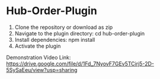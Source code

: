 # Hub-Order-Plugin
1. Clone the repository or download as zip
2. Navigate to the plugin directory: cd hub-order-plugin
3. Install dependencies: npm install
4. Activate the plugin


Demonstration Video Link: https://drive.google.com/file/d/1Fd_7NyovF7GEv5TCirj5-2D-5SySaEeu/view?usp=sharing
